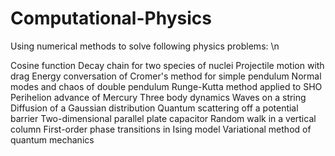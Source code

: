 # Computational-Physics
Using numerical methods to solve following physics problems: \n

Cosine function
Decay chain for two species of nuclei
Projectile motion with drag
Energy conversation of Cromer's method for simple pendulum
Normal modes and chaos of double pendulum
Runge-Kutta method applied to SHO
Perihelion advance of Mercury
Three body dynamics
Waves on a string
Diffusion of a Gaussian distribution
Quantum scattering off a potential barrier
Two-dimensional parallel plate capacitor
Random walk in a vertical column
First-order phase transitions in Ising model
Variational method of quantum mechanics
